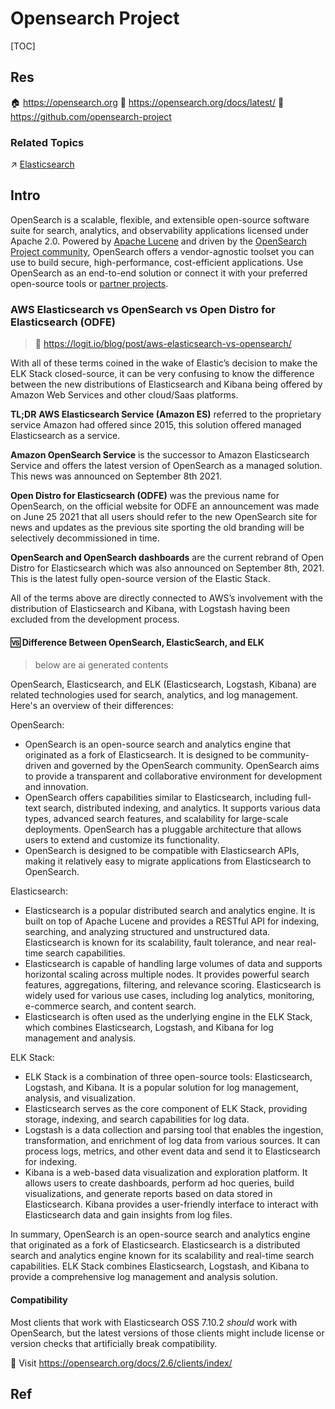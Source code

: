 # Opensearch Project

[TOC]



## Res
🏠 https://opensearch.org
📂 https://opensearch.org/docs/latest/
🚧 https://github.com/opensearch-project


### Related Topics
↗ [Elasticsearch](../📲%20Embedding%20Database/Elasticsearch.md)



## Intro
OpenSearch is a scalable, flexible, and extensible open-source software suite for search, analytics, and observability applications licensed under Apache 2.0. Powered by [Apache Lucene](https://lucene.apache.org/) and driven by the [OpenSearch Project community](https://opensearch.org/about.html), OpenSearch offers a vendor-agnostic toolset you can use to build secure, high-performance, cost-efficient applications. Use OpenSearch as an end-to-end solution or connect it with your preferred open-source tools or [partner projects](https://opensearch.org/partners).


### AWS Elasticsearch vs OpenSearch vs Open Distro for Elasticsearch (ODFE)

> 🔗 https://logit.io/blog/post/aws-elasticsearch-vs-opensearch/

With all of these terms coined in the wake of Elastic’s decision to make the ELK Stack closed-source, it can be very confusing to know the difference between the new distributions of Elasticsearch and Kibana being offered by Amazon Web Services and other cloud/Saas platforms.

**TL;DR**
**AWS Elasticsearch Service (Amazon ES)** referred to the proprietary service Amazon had offered since 2015, this solution offered managed Elasticsearch as a service.

**Amazon OpenSearch Service** is the successor to Amazon Elasticsearch Service and offers the latest version of OpenSearch as a managed solution. This news was announced on September 8th 2021.

**Open Distro for Elasticsearch (ODFE)** was the previous name for OpenSearch, on the official website for ODFE an announcement was made on June 25 2021 that all users should refer to the new OpenSearch site for news and updates as the previous site sporting the old branding will be selectively decommissioned in time.

**OpenSearch and OpenSearch dashboards** are the current rebrand of Open Distro for Elasticsearch which was also announced on September 8th, 2021. This is the latest fully open-source version of the Elastic Stack.

All of the terms above are directly connected to AWS’s involvement with the distribution of Elasticsearch and Kibana, with Logstash having been excluded from the development process.
#### 🆚 Difference Between OpenSearch, ElasticSearch, and ELK
> below are ai generated contents

OpenSearch, Elasticsearch, and ELK (Elasticsearch, Logstash, Kibana) are related technologies used for search, analytics, and log management. Here's an overview of their differences:

OpenSearch:
- OpenSearch is an open-source search and analytics engine that originated as a fork of Elasticsearch. It is designed to be community-driven and governed by the OpenSearch community. OpenSearch aims to provide a transparent and collaborative environment for development and innovation.
- OpenSearch offers capabilities similar to Elasticsearch, including full-text search, distributed indexing, and analytics. It supports various data types, advanced search features, and scalability for large-scale deployments. OpenSearch has a pluggable architecture that allows users to extend and customize its functionality.
- OpenSearch is designed to be compatible with Elasticsearch APIs, making it relatively easy to migrate applications from Elasticsearch to OpenSearch.

Elasticsearch:
- Elasticsearch is a popular distributed search and analytics engine. It is built on top of Apache Lucene and provides a RESTful API for indexing, searching, and analyzing structured and unstructured data. Elasticsearch is known for its scalability, fault tolerance, and near real-time search capabilities.
- Elasticsearch is capable of handling large volumes of data and supports horizontal scaling across multiple nodes. It provides powerful search features, aggregations, filtering, and relevance scoring. Elasticsearch is widely used for various use cases, including log analytics, monitoring, e-commerce search, and content search.
- Elasticsearch is often used as the underlying engine in the ELK Stack, which combines Elasticsearch, Logstash, and Kibana for log management and analysis.

ELK Stack:
- ELK Stack is a combination of three open-source tools: Elasticsearch, Logstash, and Kibana. It is a popular solution for log management, analysis, and visualization.
- Elasticsearch serves as the core component of ELK Stack, providing storage, indexing, and search capabilities for log data.
- Logstash is a data collection and parsing tool that enables the ingestion, transformation, and enrichment of log data from various sources. It can process logs, metrics, and other event data and send it to Elasticsearch for indexing.
- Kibana is a web-based data visualization and exploration platform. It allows users to create dashboards, perform ad hoc queries, build visualizations, and generate reports based on data stored in Elasticsearch. Kibana provides a user-friendly interface to interact with Elasticsearch data and gain insights from log files.

In summary, OpenSearch is an open-source search and analytics engine that originated as a fork of Elasticsearch. Elasticsearch is a distributed search and analytics engine known for its scalability and real-time search capabilities. ELK Stack combines Elasticsearch, Logstash, and Kibana to provide a comprehensive log management and analysis solution.
#### Compatibility 
Most clients that work with Elasticsearch OSS 7.10.2 _should_ work with OpenSearch, but the latest versions of those clients might include license or version checks that artificially break compatibility. 

👀 Visit https://opensearch.org/docs/2.6/clients/index/



## Ref
